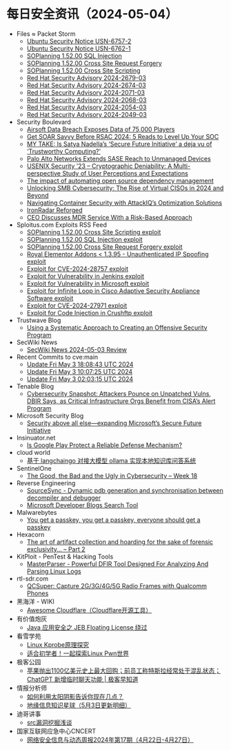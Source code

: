 # 每日安全资讯（2024-05-04）

- Files ≈ Packet Storm
  - [Ubuntu Security Notice USN-6757-2](https://packetstormsecurity.com/files/178438/USN-6757-2.txt)
  - [Ubuntu Security Notice USN-6762-1](https://packetstormsecurity.com/files/178437/USN-6762-1.txt)
  - [SOPlanning 1.52.00 SQL Injection](https://packetstormsecurity.com/files/178436/soplanning15200-sql.txt)
  - [SOPlanning 1.52.00 Cross Site Request Forgery](https://packetstormsecurity.com/files/178435/soplanning15200-xsrf.txt)
  - [SOPlanning 1.52.00 Cross Site Scripting](https://packetstormsecurity.com/files/178434/soplanning15200-xss.txt)
  - [Red Hat Security Advisory 2024-2679-03](https://packetstormsecurity.com/files/178433/RHSA-2024-2679-03.txt)
  - [Red Hat Security Advisory 2024-2674-03](https://packetstormsecurity.com/files/178432/RHSA-2024-2674-03.txt)
  - [Red Hat Security Advisory 2024-2071-03](https://packetstormsecurity.com/files/178431/RHSA-2024-2071-03.txt)
  - [Red Hat Security Advisory 2024-2068-03](https://packetstormsecurity.com/files/178430/RHSA-2024-2068-03.txt)
  - [Red Hat Security Advisory 2024-2054-03](https://packetstormsecurity.com/files/178429/RHSA-2024-2054-03.txt)
  - [Red Hat Security Advisory 2024-2049-03](https://packetstormsecurity.com/files/178428/RHSA-2024-2049-03.txt)
- Security Boulevard
  - [Airsoft Data Breach Exposes Data of 75,000 Players](https://securityboulevard.com/2024/05/airsoft-data-breach-exposes-data-of-75000-players/)
  - [Get SOAR Savvy Before RSAC 2024: 5 Reads to Level Up Your SOC](https://securityboulevard.com/2024/05/get-soar-savvy-before-rsac-2024-5-reads-to-level-up-your-soc/)
  - [MY TAKE: Is Satya Nadella’s ‘Secure Future Initiative’  a deja vu of ‘Trustworthy Computing?’](https://securityboulevard.com/2024/05/my-take-is-satya-nadellas-secure-future-initiative-a-deja-vu-of-trustworthy-computing/)
  - [Palo Alto Networks Extends SASE Reach to Unmanaged Devices](https://securityboulevard.com/2024/05/palo-alto-networks-extends-sase-reach-to-unmanaged-devices/)
  - [USENIX Security ’23 – Cryptographic Deniability: A Multi-perspective Study of User Perceptions and Expectations](https://securityboulevard.com/2024/05/usenix-security-23-cryptographic-deniability-a-multi-perspective-study-of-user-perceptions-and-expectations/)
  - [The impact of automating open source dependency management](https://securityboulevard.com/2024/05/the-impact-of-automating-open-source-dependency-management/)
  - [Unlocking SMB Cybersecurity: The Rise of Virtual CISOs in 2024 and Beyond](https://securityboulevard.com/2024/05/unlocking-smb-cybersecurity-the-rise-of-virtual-cisos-in-2024-and-beyond/)
  - [Navigating Container Security with AttackIQ’s Optimization Solutions](https://securityboulevard.com/2024/05/navigating-container-security-with-attackiqs-optimization-solutions/)
  - [IronRadar Reforged](https://securityboulevard.com/2024/05/ironradar-reforged/)
  - [CEO Discusses MDR Service With a Risk-Based Approach](https://securityboulevard.com/2024/05/ceo-discusses-mdr-service-with-a-risk-based-approach/)
- Sploitus.com Exploits RSS Feed
  - [SOPlanning 1.52.00 Cross Site Scripting exploit](https://sploitus.com/exploit?id=PACKETSTORM:178434&utm_source=rss&utm_medium=rss)
  - [SOPlanning 1.52.00 SQL Injection exploit](https://sploitus.com/exploit?id=PACKETSTORM:178436&utm_source=rss&utm_medium=rss)
  - [SOPlanning 1.52.00 Cross Site Request Forgery exploit](https://sploitus.com/exploit?id=PACKETSTORM:178435&utm_source=rss&utm_medium=rss)
  - [Royal Elementor Addons < 1.3.95 - Unauthenticated IP Spoofing exploit](https://sploitus.com/exploit?id=WPEX-ID:61AAB095-66B8-4CE7-83A3-0B8770DDA453&utm_source=rss&utm_medium=rss)
  - [Exploit for CVE-2024-28757 exploit](https://sploitus.com/exploit?id=55BEAE25-EF92-5D15-8382-8DA0ABE40045&utm_source=rss&utm_medium=rss)
  - [Exploit for Vulnerability in Jenkins exploit](https://sploitus.com/exploit?id=A9DCA112-AAC4-5339-9926-0D0C3A33C27D&utm_source=rss&utm_medium=rss)
  - [Exploit for Vulnerability in Microsoft exploit](https://sploitus.com/exploit?id=A0AFBCC4-3516-5CFD-869D-C5BB1968E465&utm_source=rss&utm_medium=rss)
  - [Exploit for Infinite Loop in Cisco Adaptive Security Appliance Software exploit](https://sploitus.com/exploit?id=63ADB9D0-6AC0-580A-B047-242BA527137F&utm_source=rss&utm_medium=rss)
  - [Exploit for CVE-2024-27971 exploit](https://sploitus.com/exploit?id=92C9CBEE-3FB9-51A1-AEAD-9BC5143A5AC6&utm_source=rss&utm_medium=rss)
  - [Exploit for Code Injection in Crushftp exploit](https://sploitus.com/exploit?id=8A90D4F4-544E-558F-ADD6-EE8A1E510676&utm_source=rss&utm_medium=rss)
- Trustwave Blog
  - [Using a Systematic Approach to Creating an Offensive Security Program](https://www.trustwave.com/en-us/resources/blogs/trustwave-blog/using-a-systematic-approach-to-creating-an-offensive-security-program/)
- SecWiki News
  - [SecWiki News 2024-05-03 Review](http://www.sec-wiki.com/?2024-05-03)
- Recent Commits to cve:main
  - [Update Fri May  3 18:08:43 UTC 2024](https://github.com/trickest/cve/commit/229d13ffb41f1ed3a29ea1ac4ffcd3c5e31a6d63)
  - [Update Fri May  3 10:07:25 UTC 2024](https://github.com/trickest/cve/commit/47fa59b024092f2f9330df4609c1dad7aee95d67)
  - [Update Fri May  3 02:03:15 UTC 2024](https://github.com/trickest/cve/commit/4f3ad4756ae8ab2f225731aa8fdc31975b201cc4)
- Tenable Blog
  - [Cybersecurity Snapshot: Attackers Pounce on Unpatched Vulns, DBIR Says, as Critical Infrastructure Orgs Benefit from CISA’s Alert Program](https://www.tenable.com/blog/cybersecurity-snapshot-attackers-pounce-on-unpatched-vulns-dbir-says-as-critical)
- Microsoft Security Blog
  - [Security above all else—expanding Microsoft’s Secure Future Initiative](https://www.microsoft.com/en-us/security/blog/2024/05/03/security-above-all-else-expanding-microsofts-secure-future-initiative/)
- Insinuator.net
  - [Is Google Play Protect a Reliable Defense Mechanism?](https://insinuator.net/2024/05/is-google-play-protect-a-reliable-defense-mechanism/)
- cloud world
  - [基于 langchaingo 对接大模型 ollama 实现本地知识库问答系统](https://cloudsjhan.github.io/2024/05/03/%E5%9F%BA%E4%BA%8E-langchaingo-%E5%AF%B9%E6%8E%A5%E5%A4%A7%E6%A8%A1%E5%9E%8B-ollama-%E5%AE%9E%E7%8E%B0%E6%9C%AC%E5%9C%B0%E7%9F%A5%E8%AF%86%E5%BA%93%E9%97%AE%E7%AD%94%E7%B3%BB%E7%BB%9F/)
- SentinelOne
  - [The Good, the Bad and the Ugly in Cybersecurity – Week 18](https://www.sentinelone.com/blog/the-good-the-bad-and-the-ugly-in-cybersecurity-week-18-5/)
- Reverse Engineering
  - [SourceSync - Dynamic pdb generation and synchronisation between decompiler and debugger](https://www.reddit.com/r/ReverseEngineering/comments/1cjhlr4/sourcesync_dynamic_pdb_generation_and/)
  - [Microsoft Developer Blogs Search Tool](https://www.reddit.com/r/ReverseEngineering/comments/1ciz2ev/microsoft_developer_blogs_search_tool/)
- Malwarebytes
  - [You get a passkey, you get a passkey, everyone should get a passkey](https://www.malwarebytes.com/blog/explained/2024/05/you-get-a-passkey-you-get-a-passkey-everyone-should-get-a-passkey)
- Hexacorn
  - [The art of artifact collection and hoarding for the sake of forensic exclusivity… – Part 2](https://www.hexacorn.com/blog/2024/05/03/the-art-of-artifact-collection-and-hoarding-for-the-sake-of-forensic-exclusivity-part-2/)
- KitPloit - PenTest &amp; Hacking Tools
  - [MasterParser - Powerful DFIR Tool Designed For Analyzing And Parsing Linux Logs](http://www.kitploit.com/2024/05/masterparser-powerful-dfir-tool.html)
- rtl-sdr.com
  - [QCSuper: Capture 2G/3G/4G/5G Radio Frames with Qualcomm Phones](https://www.rtl-sdr.com/qcsuper-capture-2g-3g-4g-5g-radio-frames-with-qualcomm-phones/)
- 黑海洋 - WIKI
  - [Awesome Cloudflare（Cloudflare开源工具）](https://www.upx8.com/4140)
- 有价值炮灰
  - [​Java 应用安全之 JEB Floating License 绕过](https://mp.weixin.qq.com/s?__biz=MzA3MzU1MDQwOA==&mid=2247484875&idx=1&sn=d8aa9ec5ca06d57b131f61d7ba214bde&chksm=9f0c1aeca87b93fa3f8e76971612ca665c25c9142b6162bf39d6436eff7d5c29289ce782c178&scene=58&subscene=0#rd)
- 看雪学苑
  - [Linux Kprobe原理探究](https://mp.weixin.qq.com/s?__biz=MjM5NTc2MDYxMw==&mid=2458553430&idx=1&sn=2ad5d4bd06eff9aa2e8ac1e460c7db06&chksm=b18dbcdc86fa35cafa6749f7adb007e143c72aac763385272e45151146eef7788fd8012ceb8a&scene=58&subscene=0#rd)
  - [适合初学者！一起探索Linux Pwn世界](https://mp.weixin.qq.com/s?__biz=MjM5NTc2MDYxMw==&mid=2458553430&idx=2&sn=b4d45c48428699a243760996b59a173f&chksm=b18dbcdc86fa35ca111c5ed56d5b9881e7fef79b33aba294021f0c7387c1dc5d7dfd31201189&scene=58&subscene=0#rd)
- 极客公园
  - [苹果抛出1100亿美元史上最大回购；前员工称特斯拉经常处于混乱状态；ChatGPT 新增临时聊天功能 | 极客早知道](https://mp.weixin.qq.com/s?__biz=MTMwNDMwODQ0MQ==&mid=2653040450&idx=1&sn=3bc0da9310600d45dfc7ffb2658c4d72&chksm=7e5752f44920dbe2893aba1b05d8be0b97c19a1069dc071190bb30b214fe4bbf28faa1fbde3d&scene=58&subscene=0#rd)
- 情报分析师
  - [如何利用太阳阴影告诉你现在几点？](https://mp.weixin.qq.com/s?__biz=MzA3Mjc1MTkwOA==&mid=2650548999&idx=1&sn=785c0a5cd7cdd2c88fff81ecf33486b9&chksm=8711054cb0668c5a04987006e029767f2cfe6424d535cfc25eb15405eefd306975ae645e380a&scene=58&subscene=0#rd)
  - [地缘信息知识星球（5月3日更新明细）](https://mp.weixin.qq.com/s?__biz=MzA3Mjc1MTkwOA==&mid=2650548999&idx=2&sn=0bc4b71344788793c5d6671f6509e851&chksm=8711054cb0668c5afdbcaa31927fa41c15ce4e901561cf5bf4a31312556670305f343a9779ee&scene=58&subscene=0#rd)
- 迪哥讲事
  - [src漏洞挖掘浅谈](https://mp.weixin.qq.com/s?__biz=MzIzMTIzNTM0MA==&mid=2247494493&idx=1&sn=813f79d75e12afa42d4a4437f808868b&chksm=e8a5e13edfd268285404dfccc3c441edd2f0beccb9de83dad8fd6954f75861ce6ef8f3b14c58&scene=58&subscene=0#rd)
- 国家互联网应急中心CNCERT
  - [网络安全信息与动态周报2024年第17期（4月22日-4月27日）](https://mp.weixin.qq.com/s?__biz=MzIwNDk0MDgxMw==&mid=2247499123&idx=1&sn=a88380a3beed037470aab773ba7a9c50&chksm=973ace11a04d47076dd812b8f65d1f60b31a0367b6844dbe9be2ea33a045823388254f140f7e&scene=58&subscene=0#rd)
